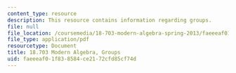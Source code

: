 ```yaml
---
content_type: resource
description: This resource contains information regarding groups.
file: null
file_location: /coursemedia/18-703-modern-algebra-spring-2013/faeeeaf01f838584ce2172cfd85cf74d_MIT18_703S13_pra_l_1.pdf
file_type: application/pdf
resourcetype: Document
title: 18.703 Modern Algebra, Groups
uid: faeeeaf0-1f83-8584-ce21-72cfd85cf74d
---
```

